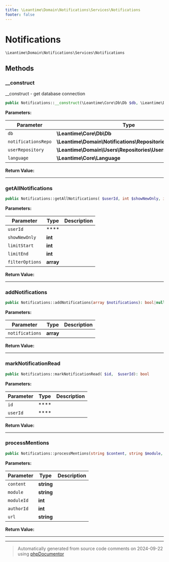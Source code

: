 ```yaml
---
title: \Leantime\Domain\Notifications\Services\Notifications
footer: false
---
```


# Notifications




`\Leantime\Domain\Notifications\Services\Notifications`




## Methods

### __construct

__construct - get database connection

```php
public Notifications::__construct(\Leantime\Core\Db\Db $db, \Leantime\Domain\Notifications\Repositories\Notifications $notificationsRepo, \Leantime\Domain\Users\Repositories\Users $userRepository, \Leantime\Core\Language $language): mixed
```








**Parameters:**

| Parameter | Type | Description |
|-----------|------|-------------|
| `db` | **\Leantime\Core\Db\Db** |  |
| `notificationsRepo` | **\Leantime\Domain\Notifications\Repositories\Notifications** |  |
| `userRepository` | **\Leantime\Domain\Users\Repositories\Users** |  |
| `language` | **\Leantime\Core\Language** |  |


**Return Value:**





---
### getAllNotifications



```php
public Notifications::getAllNotifications( $userId, int $showNewOnly, int $limitStart, int $limitEnd = 100, array $filterOptions = array()): array|false
```








**Parameters:**

| Parameter | Type | Description |
|-----------|------|-------------|
| `userId` | **** |  |
| `showNewOnly` | **int** |  |
| `limitStart` | **int** |  |
| `limitEnd` | **int** |  |
| `filterOptions` | **array** |  |


**Return Value:**





---
### addNotifications



```php
public Notifications::addNotifications(array $notifications): bool|null
```








**Parameters:**

| Parameter | Type | Description |
|-----------|------|-------------|
| `notifications` | **array** |  |


**Return Value:**





---
### markNotificationRead



```php
public Notifications::markNotificationRead( $id,  $userId): bool
```








**Parameters:**

| Parameter | Type | Description |
|-----------|------|-------------|
| `id` | **** |  |
| `userId` | **** |  |


**Return Value:**





---
### processMentions



```php
public Notifications::processMentions(string $content, string $module, int $moduleId, int $authorId, string $url): void
```








**Parameters:**

| Parameter | Type | Description |
|-----------|------|-------------|
| `content` | **string** |  |
| `module` | **string** |  |
| `moduleId` | **int** |  |
| `authorId` | **int** |  |
| `url` | **string** |  |


**Return Value:**





---


---
> Automatically generated from source code comments on 2024-09-22 using [phpDocumentor](http://www.phpdoc.org/)
